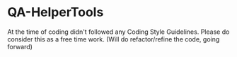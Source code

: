 # QA-HelperTools
At the time of coding didn't followed any Coding Style Guidelines. Please do consider this as a free time work. (Will do refactor/refine the code, going forward)
